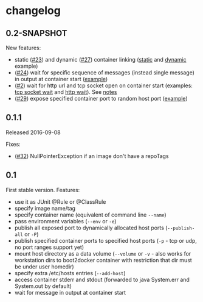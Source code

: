 # changelog #

## 0.2-SNAPSHOT ##

New features:

- static ([#23](../../../issues/23)) and dynamic ([#27](../../../issues/27)) container linking
  ([static](../src/test/java/pl/domzal/junit/docker/rule/examples/ExampleLinkTest.java) and
  [dynamic](../src/test/java/pl/domzal/junit/docker/rule/examples/ExampleLinkDynamicTest.java) example)
- ([#24](../../../issues/24)) wait for specific sequence of messages
  (instead single message) in output at container start
  ([example](../src/test/java/pl/domzal/junit/docker/rule/examples/ExampleWaitForLogMessageSequenceAtStartTest.java))
- ([#2](../../../issues/2)) wait for http url and tcp socket open on container start
  (examples: [tcp socket wait](../src/test/java/pl/domzal/junit/docker/rule/examples/ExampleWaitForTcpPortTest.java)
  and [http wait](../src/test/java/pl/domzal/junit/docker/rule/examples/ExampleWaitForHttpPingTest.java)).
  See [notes](tcp_wait_notes.md)
- ([#29](../../../issues/29)) expose specified container port to random host port
  ([example](../src/test/java/pl/domzal/junit/docker/rule/examples/ExamplePortExposeDynamicTest.java))

## 0.1.1 ##

Released 2016-09-08

Fixes:

-  ([#32](../../../issues/32)) NullPointerException if an image don't have a repoTags

## 0.1 ##

First stable version.
Features:

- use it as JUnit @Rule or @ClassRule
- specify image name/tag
- specify container name (equivalent of command line `--name`)
- pass environment variables (`--env` or `-e`)
- publish all exposed port to dynamically allocated host ports (`--publish-all` or `-P`)
- publish specified container ports to specified host ports (`-p` - tcp or udp, no port
  ranges support yet)
- mount host directory as a data volume (`--volume` or `-v` - also works for workstation
  dirs to boot2docker container with restriction that dir must be under user homedir)
- specify extra /etc/hosts entries (`--add-host`)
- access container stderr and stdout (forwarded to java System.err and System.out by
  default)
- wait for message in output at container start

